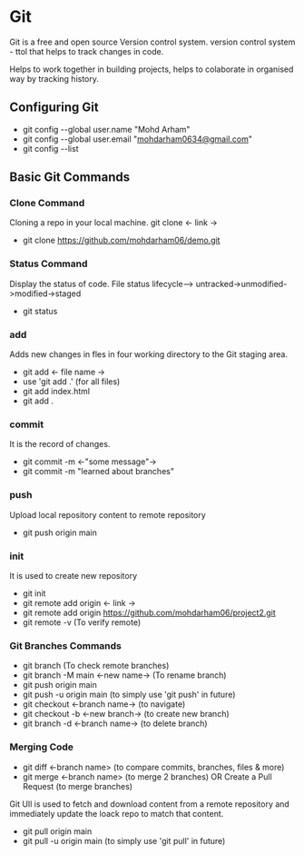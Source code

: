 

# Git

Git is a free and open source Version control system.
version control system - ttol that helps to track changes in code.

Helps to work together in building projects, 
helps to colaborate in organised way by tracking history.




## Configuring Git

* git config --global user.name "Mohd Arham"
* git config --global user.email "mohdarham0634@gmail.com"
* git config --list



## Basic Git Commands

### Clone Command
Cloning a repo in your local machine.
git clone <- link ->
* git clone https://github.com/mohdarham06/demo.git



### Status Command
Display the status of code.
File status lifecycle--> untracked->unmodified->modified->staged
* git status



### add
Adds new changes in fles in four working directory to the Git staging area.
* git add <- file name ->
* use 'git add .' (for all files)
* git add index.html
* git add .



### commit
It is the record of changes.
* git commit -m <-"some message"->
* git commit -m "learned about branches"



### push
Upload local repository content to remote repository
* git push origin main



### init
It is used to create new repository
* git init
* git remote add origin <- link ->
* git remote add origin https://github.com/mohdarham06/project2.git
* git remote -v      (To verify remote)



### Git Branches Commands
* git branch                      (To check remote branches)
* git branch -M main <-new name-> (To rename branch)
* git push origin main
* git push -u origin main         (to simply use 'git push' in future)
* git checkout <-branch name->    (to navigate)
* git checkout -b <-new branch->  (to create new branch)
* git branch -d <-branch name->   (to delete branch)



### Merging Code
* git diff <-branch name> (to compare commits, branches, files & more)
* git merge <-branch name> (to merge 2 branches)
OR
Create a Pull Request (to merge branches)

Git Ull is used to fetch and download content from a remote repository and immediately update the loack repo to match that content.
* git pull origin main
* git pull -u origin main (to simply use 'git pull' in future)





